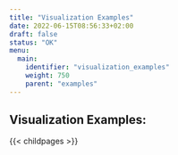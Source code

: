 ```yaml
---
title: "Visualization Examples"
date: 2022-06-15T08:56:33+02:00
draft: false
status: "OK"
menu: 
  main:
    identifier: "visualization_examples"
    weight: 750
    parent: "examples"
---
```


## Visualization Examples:
{{< childpages >}}
